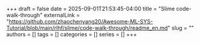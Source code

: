 +++ 
draft = false
date = 2025-09-01T21:53:45-04:00
title = "Slime code-walk-through"
externalLink = "https://github.com/zhaochenyang20/Awesome-ML-SYS-Tutorial/blob/main/rlhf/slime/code-walk-through/readme_en.md"
slug = ""
authors = []
tags = []
categories = []
series = []
+++